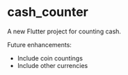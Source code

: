 # cash_counter

A new Flutter project for counting cash.

Future enhancements:
- Include coin countings
- Include other currencies
